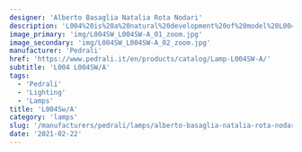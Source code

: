 ```yaml
---
designer: 'Alberto Basaglia Natalia Rota Nodari'
description: 'L004%20is%20a%20natural%20development%20of%20model%20L004.%20The%20outer%20diffuser%20vanishes%20showing%20the%20sinous%20outlines%20of%20the%20inner%20diffuser.%20Suspension%20lamp%20with%20injection%20moulded%20polycarbonate%20diffuser%20%D8%20520mm.'
image_primary: 'img/L004SW_L004SW-A_01_zoom.jpg'
image_secondary: 'img/L004SW_L004SW-A_02_zoom.jpg'
manufacturer: 'Pedrali'
href: 'https://www.pedrali.it/en/products/catalog/Lamp-L004SW-A/'
subtitle: 'L004 L004SW/A'
tags:
  - 'Pedrali'
  - 'Lighting'
  - 'Lamps'
title: 'L004Sw/A'
category: 'lamps'
slug: '/manufacturers/pedrali/lamps/alberto-basaglia-natalia-rota-nodari-l-004-sw-a'
date: '2021-02-22'
---
```

